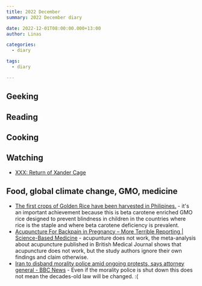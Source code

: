 ```yaml
---
title: 2022 December
summary: 2022 December diary

date: 2022-12-01T08:00:00.000+13:00
author: Linas

categories:
  - diary

tags:
  - diary

---
```


## Geeking


## Reading


## Cooking


## Watching

* [XXX: Return of Xander Cage](https://en.wikipedia.org/wiki/XXX:_Return_of_Xander_Cage)

## Food, global climate change, GMO, medicine

* [The first crops of Golden Rice have been harvested in Philipines.](https://ethz.ch/en/news-and-events/eth-news/news/2022/11/the-seeds-have-germinated.html) - it's an important achievement because this is beta carotene enriched GMO rice designed to prevent blindness in children in the countries where rice is the staple and where beta carotene deficiency is prevalent.
* [Acupuncture For Backpain in Pregnancy – More Terrible Reporting | Science-Based Medicine](https://sciencebasedmedicine.org/acupuncture-for-backpain-in-pregnancy-more-terrible-reporting/) - acupunture does not work, the meta-analysis about acupuncture  published in British Medical Journal shows that acupuncture does not work, but the study authors ignore their own findings and claim otherwise.
* [Iran to disband morality police amid ongoing protests, says attorney general - BBC News](https://www.bbc.com/news/world-middle-east-63850656) - Even if the morality police is shut down this does not mean the decades-old law will be changed. :(